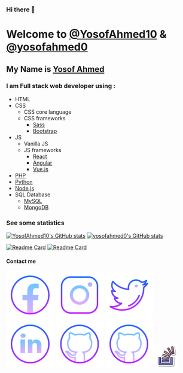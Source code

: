### Hi there 👋

<!--
**YosofAhmed10/YosofAhmed10** is a ✨ _special_ ✨ repository because its `README.md` (this file) appears on your GitHub profile.

Here are some ideas to get you started:

- 🔭 I’m currently working on ...
- 🌱 I’m currently learning ...
- 👯 I’m looking to collaborate on ...
- 🤔 I’m looking for help with ...
- 💬 Ask me about ...
- 📫 How to reach me: ...
- 😄 Pronouns: ...
- ⚡ Fun fact: ...
-->

# Welcome to [@YosofAhmed10](https://github.com/YosofAhmed10) & [@yosofahmed0](https://github.com/yosofahmed0)

## My Name is [Yosof Ahmed](https://github.com/YosofAhmed10)

### I am Full stack web developer using :

- HTML
- CSS
  - CSS core language
  - CSS frameworks
    - [Sass](https://github.com/sass)
    - [Bootstrap](https://github.com/twbs)
- JS
  - Vanilla JS
  - JS frameworks
    - [React](https://github.com/facebook/react)
    - [Angular](https://github.com/angular)
    - [Vue.js](https://github.com/vuejs)
- [PHP](https://github.com/php)
- [Python](https://github.com/python)
- [Node.js](https://github.com/nodejs)
- SQL Database
  - [MySQL](https://github.com/mysql)
  - [MongoDB](https://github.com/mongodb)

### See some statistics

[![YosofAhmed10's GitHub stats](https://github-readme-stats.vercel.app/api?username=YosofAhmed10&include_all_commits=true&show_icons=true&theme=material-palenight)](#)
[![yosofahmed0's GitHub stats](https://github-readme-stats.vercel.app/api?username=yosofahmed0&include_all_commits=true&show_icons=true&theme=material-palenight)](#)

[![Readme Card](https://github-readme-stats.vercel.app/api/pin/?username=YosofAhmed10&repo=dice-game&include_all_commits=true&show_icons=true&theme=material-palenight)](https://github.com/YosofAhmed10/dice-game)
[![Readme Card](https://github-readme-stats.vercel.app/api/pin/?username=yosofahmed0&repo=zols&include_all_commits=true&show_icons=true&theme=material-palenight)](https://github.com/yosofahmed0/zols)

#### Contact me

<a href="https://www.facebook.com/yosofahmed347/"><img src="https://github.com/YosofAhmed10/YosofAhmed10/blob/main/src/svg/icons8-facebook.svg" alt="facebook-profile"></a>
<a href="https://www.instagram.com/yosofahmed347/"><img src="https://github.com/YosofAhmed10/YosofAhmed10/blob/main/src/svg/icons8-instagram.svg" alt="instagram-profile"></a>
<a href="https://twitter.com/Youssef30102008/"><img src="https://github.com/YosofAhmed10/YosofAhmed10/blob/main/src/svg/icons8-twitter.svg" alt="twitter-profile"></a>
<a href="https://www.linkedin.com/in/yosof-ahmed-bbab39244/"><img src="https://github.com/YosofAhmed10/YosofAhmed10/blob/main/src/svg/icons8-linkedin-circled.svg" alt="linkedin-profile"></a>
<a href="https://github.com/YosofAhmed10"><img src="https://github.com/YosofAhmed10/YosofAhmed10/blob/main/src/svg/icons8-github.svg" alt="github-profile"></a>
<a href="https://github.com/yosofahmed0"><img src="https://github.com/YosofAhmed10/YosofAhmed10/blob/main/src/svg/icons8-github.svg" alt="github-another-profile"></a>
<a href="https://stackoverflow.com/users/17017360/youssef-ahmed"><img style="width: 64px" src="https://github.com/YosofAhmed10/YosofAhmed10/blob/main/src/svg/icons8-stack-overflow.svg" alt="stackoverflow-profile"></a>
